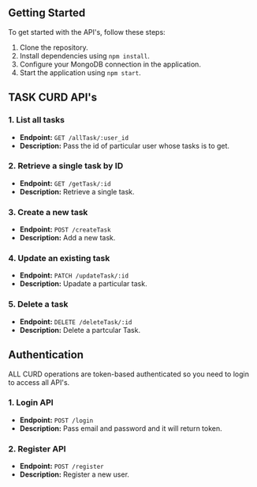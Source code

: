 ## Getting Started

To get started with the API's, follow these steps:

1. Clone the repository.
2. Install dependencies using `npm install`.
3. Configure your MongoDB connection in the application.
4. Start the application using `npm start`.

## TASK CURD API's

### 1. List all tasks
   - **Endpoint:** `GET /allTask/:user_id`
   - **Description:** Pass the id of particular user whose tasks is to get.

### 2. Retrieve a single task by ID
   - **Endpoint:** `GET /getTask/:id`
   - **Description:** Retrieve a single task.

### 3. Create a new task
   - **Endpoint:** `POST /createTask`
   - **Description:** Add a new task.

### 4. Update an existing task
   - **Endpoint:** `PATCH /updateTask/:id`
   - **Description:** Upadate a particular task.

### 5. Delete a task
   - **Endpoint:** `DELETE /deleteTask/:id`
   - **Description:** Delete a partcular Task.

##  Authentication
ALL CURD operations are token-based authenticated so you need to login to access all API's.

### 1. Login API
   - **Endpoint:** `POST /login`
   - **Description:** Pass email and password and it will return token.

### 2. Register API
   - **Endpoint:** `POST /register`
   - **Description:** Register a new user.
